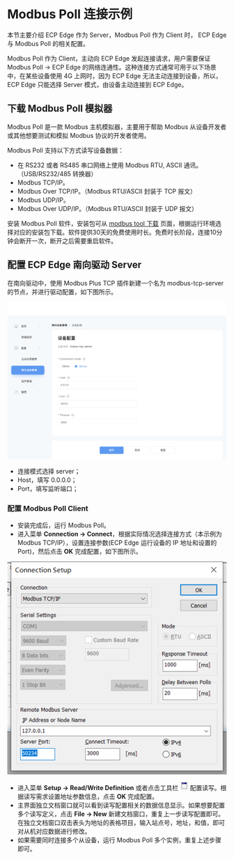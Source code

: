 
# Modbus Poll 连接示例

本节主要介绍 ECP Edge 作为 Server，Modbus Poll 作为 Client 时， ECP Edge 与 Modbus Poll 的相关配置。

Modbus Poll 作为 Client，主动向 ECP Edge 发起连接请求，用户需要保证 Modbus Poll -> ECP Edge 的网络连通性。这种连接方式通常可用于以下场景中，在某些设备使用 4G 上网时，因为 ECP Edge 无法主动连接到设备，所以，ECP Edge 只能选择 Server 模式，由设备主动连接到 ECP Edge。

## 下载 Modbus Poll 模拟器

Modbus Poll 是一款 Modbus 主机模拟器，主要用于帮助 Modbus 从设备开发者或其他想要测试和模拟 Modbus 协议的开发者使用。

Modbus Poll 支持以下方式读写设备数据：
* 在 RS232 或者 RS485 串口网络上使用 Modbus RTU, ASCII 通讯。（USB/RS232/485 转换器）
* Modbus TCP/IP。
* Modbus Over TCP/IP。（Modbus RTU/ASCII 封装于 TCP 报文）
* Modbus UDP/IP。
* Modbus Over UDP/IP。（Modbus RTU/ASCII 封装于 UDP 报文）
  

安装 Modbus Poll 软件，安装包可从 [modbus tool 下载](https://www.modbustools.com/download.html) 页面，根据运行环境选择对应的安装包下载。软件提供30天的免费使用时长。免费时长阶段，连接10分钟会断开一次，断开之后需要重启软件。

## 配置 ECP Edge 南向驱动 Server

在南向驱动中，使用 Modbus Plus TCP 插件新建一个名为 modbus-tcp-server 的节点，并进行驱动配置，如下图所示。

![ECP Edge-server-config](./assets/ecpedge-server-config.png)

* 连接模式选择 server；
* Host，填写 0.0.0.0；
* Port，填写监听端口；


### 配置 Modbus Poll Client

* 安装完成后，运行 Modbus Poll。
* 进入菜单 **Connection -> Connect**，根据实际情况选择连接方式（本示例为 Modbus TCP/IP），设置连接参数(ECP Edge 运行设备的 IP 地址和设置的 Port)，然后点击 **OK** 完成配置，如下图所示。

![modbus-poll-connection-setup](./assets/modbus-poll-connection-setup.png)

* 进入菜单 **Setup -> Read/Write Definition** 或者点击工具栏 ![Read/Write Definition](./assets/mbpoll-definition-button.png) 配置读写。根据读写需求设置地址参数信息，点击 **OK** 完成配置。
* 主界面独立文档窗口就可以看到读写配置相关的数据信息显示。如果想要配置多个读写定义，点击 **File -> New** 新建文档窗口，重复上一步读写配置即可。在独立文档窗口双击表头为地址的表格项目，输入站点号，地址，和值，即可对从机对应数据进行修改。
* 如果需要同时连接多个从设备，运行 Modbus Poll 多个实例，重复上述步骤即可。